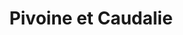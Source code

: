 ---
title: "Pivoine et Caudalie"
url: /eragny-sur-oise/pivoine-et-caudalie/
shop: centre de jardinage
---